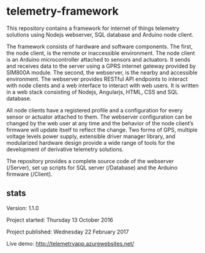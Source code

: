 # telemetry-framework

This repository contains a framework for internet of things telemetry solutions using Nodejs webserver, SQL database and Arduino node client.

The framework consists of hardware and software components. The first, the node client, is the remote or inaccessible environment. The node client is an Arduino microcontroller attached to sensors and actuators. It sends and receives data to the server using a GPRS internet gateway provided by SIM800A module. The second, the webserver, is the nearby and accessible environment. The webserver provides RESTful API endpoints to interact with node clients and a web interface to interact with web users. It is written in a web stack consisting of Nodejs, Angularjs, HTML, CSS and SQL database.

All node clients have a registered profile and a configuration for every sensor or actuator attached to them. The webserver configuration can be changed by the web user at any time and the behavior of the node client’s firmware will update itself to reflect the change. Two forms of GPS, multiple voltage levels power supply, extensible driver manager library, and modularized hardware design provide a wide range of tools for the development of derivative telemetry solutions.

The repository provides a complete source code of the webserver (/Server), set up scripts for SQL server (/Database) and the Arduino firmware (/Client).

## stats
Version: 1.1.0

Project started: Thursday 13 October 2016

Project published: Wednesday 22 February 2017

Live demo: http://telemetryapp.azurewebsites.net/